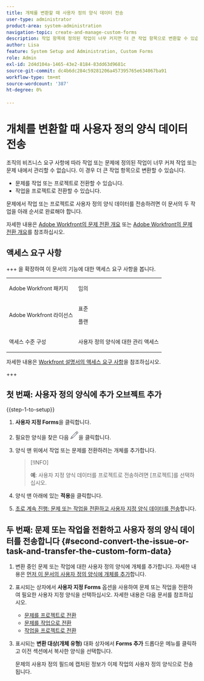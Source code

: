 ```yaml
---
title: 개체를 변환할 때 사용자 정의 양식 데이터 전송
user-type: administrator
product-area: system-administration
navigation-topic: create-and-manage-custom-forms
description: 작업 항목에 정의된 작업이 너무 커지면 더 큰 작업 항목으로 변환할 수 있습니다.
author: Lisa
feature: System Setup and Administration, Custom Forms
role: Admin
exl-id: 2d4d104a-1465-43e2-8184-83dd63d9681c
source-git-commit: dc4b6dc284c59281206a457395765e634067ba91
workflow-type: tm+mt
source-wordcount: '387'
ht-degree: 0%

---
```


# 개체를 변환할 때 사용자 정의 양식 데이터 전송

조직의 비즈니스 요구 사항에 따라 작업 또는 문제에 정의된 작업이 너무 커져 작업 또는 문제 내에서 관리할 수 없습니다. 이 경우 더 큰 작업 항목으로 변환할 수 있습니다.

* 문제를 작업 또는 프로젝트로 전환할 수 있습니다.
* 작업을 프로젝트로 전환할 수 있습니다.

문제에서 작업 또는 프로젝트로 사용자 정의 양식 데이터를 전송하려면 이 문서의 두 작업을 아래 순서로 완료해야 합니다.

자세한 내용은 [Adobe Workfront의 문제 전환 개요](../../../manage-work/issues/convert-issues/convert-issues.md) 또는 [Adobe Workfront의 문제 전환 개요](../../../manage-work/issues/convert-issues/convert-issues.md)를 참조하십시오.

## 액세스 요구 사항

+++ 을 확장하여 이 문서의 기능에 대한 액세스 요구 사항을 봅니다.

<table style="table-layout:auto"> 
 <col> 
 <col> 
 <tbody> 
  <tr> 
   <td>Adobe Workfront 패키지</td> 
   <td><p>임의</p></td> 
  </tr> 
  <tr> 
   <td>Adobe Workfront 라이선스</td> 
   <td><p>표준</p>
       <p>플랜</p></td>
  </tr> 
  <tr> 
   <td>액세스 수준 구성</td> 
   <td> <p>사용자 정의 양식에 대한 관리 액세스</p> </td> 
  </tr>  
 </tbody> 
</table>

자세한 내용은 [Workfront 설명서의 액세스 요구 사항](/help/quicksilver/administration-and-setup/add-users/access-levels-and-object-permissions/access-level-requirements-in-documentation.md)을 참조하십시오.

+++

## 첫 번째: 사용자 정의 양식에 추가 오브젝트 추가

{{step-1-to-setup}}

1. **사용자 지정 Forms**&#x200B;을 클릭합니다.
1. 필요한 양식을 찾은 다음 ![편집 아이콘](assets/edit-icon.png)을 클릭합니다.
1. 양식 맨 위에서 작업 또는 문제를 전환하려는 개체를 추가합니다.

   >[!INFO]
   >
   >**예**: 사용자 지정 양식 데이터를 프로젝트로 전송하려면 [프로젝트]를 선택하십시오.

1. 양식 맨 아래에 있는 **적용**&#x200B;을 클릭합니다.

1. [초로 계속 진행: 문제 또는 작업을 전환하고 사용자 지정 양식 데이터를 전송](#second-convert-the-issue-or-task-and-transfer-the-custom-form-data)합니다.

## 두 번째: 문제 또는 작업을 전환하고 사용자 정의 양식 데이터를 전송합니다 {#second-convert-the-issue-or-task-and-transfer-the-custom-form-data}

1. 변환 중인 문제 또는 작업에 대한 사용자 정의 양식에 개체를 추가합니다. 자세한 내용은 [먼저 이 문서의 사용자 정의 양식에 개체를 추가](#first-add-additonal-objects-to-the-custom-form)합니다.
1. 표시되는 상자에서 **사용자 지정 Forms** 옵션을 사용하여 문제 또는 작업을 전환하여 필요한 사용자 지정 양식을 선택하십시오. 자세한 내용은 다음 문서를 참조하십시오.

   * [문제를 프로젝트로 전환](../../../manage-work/issues/convert-issues/convert-issue-to-project.md)
   * [문제를 작업으로 전환](../../../manage-work/issues/convert-issues/convert-issue-to-task.md)
   * [작업을 프로젝트로 전환](../../../manage-work/tasks/manage-tasks/convert-task-to-project.md)

1. 표시되는 **변환 대상(개체 유형)** 대화 상자에서 **Forms 추가** 드롭다운 메뉴를 클릭하고 이전 섹션에서 복사한 양식을 선택합니다.

   문제의 사용자 정의 필드에 캡처된 정보가 이제 작업의 사용자 정의 양식으로 전송됩니다.


<!--
## First: Copy the custom form {#first-copy-the-custom-form}

First you need to make sure that you retain any custom form data on a task or issue you want to convert. Because the custom form data must be an exact match on the converted item, it is best practice to duplicate the form so that you can attach it to the new object.

>[!TIP]
>
>Another way to retain custom form data in this situation is to add the larger object type to the custom form. For instructions, see [Create a custom form](/help/quicksilver/administration-and-setup/customize-workfront/create-manage-custom-forms/form-designer/design-a-form/design-a-form.md).

1. Click the **Main Menu** icon ![Main menu icon](assets/main-menu-icon.png) in the upper-right corner of Adobe Workfront, then click **Setup** ![Gear settings icon](assets/gear-icon-settings.png).

1. Click **Custom Forms**.
1. Select the task- or issue-type custom form, then click **Copy**.
1. In the **Custom Form** dialog box, specify a name for the new form.  

1. From the **Form Type** drop-down menu, select the type of object you want to create the new custom form for

   **Example:** If you want to transfer the custom form data to a project, select Project.

1. Click **Copy Form**.

   This copied custom form can now be attached to a task or project.

1. Continue on to [Second: Convert the issue or task and transfer the custom form data](#second-convert-the-issue-or-task-and-transfer-the-custom-form-data).
-->
